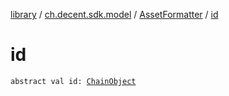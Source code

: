 [library](../../index.md) / [ch.decent.sdk.model](../index.md) / [AssetFormatter](index.md) / [id](./id.md)

# id

`abstract val id: `[`ChainObject`](../-chain-object/index.md)